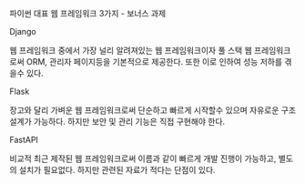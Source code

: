 파이썬 대표 웹 프레임워크 3가지 - 보너스 과제

Django

웹 프레임워크 중에서 가장 널리 알려져있는 웹 프레임워크이자 풀 스택 웹 프레임워크로써 ORM, 관리자 페이지등을 기본적으로 제공한다. 또한 이로 인하여 성능 저하를 겪을수 있다.


Flask

장고와 달리 가벼운 웹 프레임워크로써 단순하고 빠르게 시작할수 있으며 자유로운 구조 설계가 가능하다. 하지만 보안 및 관리 기능은 직접 구현해야 한다.


FastAPI

비교적 최근 제작된 웹 프레임워크로써 이름과 같이 빠르게 개발 진행이 가능하고, 별도의 설치가 필요없다. 하지만 관련된 자료가 적다는 단점이 있다.

